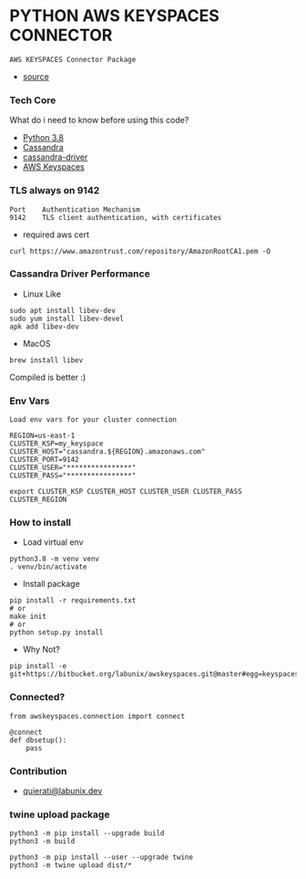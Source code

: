 # PYTHON AWS KEYSPACES CONNECTOR
    AWS KEYSPACES Connector Package

- [source](https://bitbucket.org/labunix/awskeyspaces.git)


### Tech Core 
   What do i need to know before using this code?

- [Python 3.8](https://docs.python.org/3/whatsnew/3.8.html)
- [Cassandra](https://cassandra.apache.org/doc/latest/)
- [cassandra-driver](https://github.com/datastax/python-driver)
- [AWS Keyspaces](https://aws.amazon.com/pt/keyspaces/)



### TLS always on 9142
	Port    Authentication Mechanism
	9142    TLS client authentication, with certificates

* required aws cert
```
curl https://www.amazontrust.com/repository/AmazonRootCA1.pem -O
```

### Cassandra Driver Performance
* Linux Like
```
sudo apt install libev-dev
sudo yum install libev-devel
apk add libev-dev
```

* MacOS
```
brew install libev
```
Compiled is better :)

### Env Vars
	Load env vars for your cluster connection
```
REGION=us-east-1
CLUSTER_KSP=my_keyspace
CLUSTER_HOST="cassandra.${REGION}.amazonaws.com"
CLUSTER_PORT=9142
CLUSTER_USER="****************"
CLUSTER_PASS="****************"

export CLUSTER_KSP CLUSTER_HOST CLUSTER_USER CLUSTER_PASS CLUSTER_REGION
```

###  How to install
* Load virtual env
```
python3.8 -m venv venv
. venv/bin/activate
```

* Install package
```
pip install -r requirements.txt
# or
make init
# or
python setup.py install
```
* Why Not?
```	
pip install -e git+https://bitbucket.org/labunix/awskeyspaces.git@master#egg=keyspaces
```

### Connected?

```
from awskeyspaces.connection import connect

@connect
def dbsetup():
    pass

```

### Contribution

- quierati@labunix.dev

### twine upload package
```
python3 -m pip install --upgrade build
python3 -m build

python3 -m pip install --user --upgrade twine
python3 -m twine upload dist/*
```
